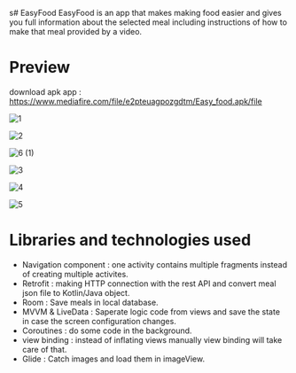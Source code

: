 s# EasyFood
EasyFood is an app that makes making food easier and gives you full information about the selected meal including instructions of how to make that meal provided by a video.

# Preview
download apk app : https://www.mediafire.com/file/e2pteuagpozgdtm/Easy_food.apk/file

![1](https://user-images.githubusercontent.com/78867217/143778911-20c19914-7f67-41c9-ab0f-0a609f9f07e7.jpg)

![2](https://user-images.githubusercontent.com/78867217/143778942-5ec4c4fc-2e02-4acc-86f8-7bd69c4837b1.jpg)

![6 (1)](https://user-images.githubusercontent.com/78867217/143781457-104ca064-80ad-4cb9-82f1-b2e8b6abf3b2.jpg)

![3](https://user-images.githubusercontent.com/78867217/143778946-0ed6e7bd-8d00-46d0-9aac-9b2926d44194.jpg)

![4](https://user-images.githubusercontent.com/78867217/143778948-6b290e99-0212-4116-b3c2-08388852146f.jpg)

![5](https://user-images.githubusercontent.com/78867217/143778949-deda1f32-feda-4dcc-b45c-c287271c7a70.jpg)


# Libraries and technologies used
- Navigation component : one activity contains multiple fragments instead of creating multiple activites.
- Retrofit : making HTTP connection with the rest API and convert meal json file to Kotlin/Java object.
- Room : Save meals in local database.
- MVVM & LiveData : Saperate logic code from views and save the state in case the screen configuration changes.
- Coroutines : do some code in the background.
- view binding : instead of inflating views manually view binding will take care of that.
- Glide : Catch images and load them in imageView.





